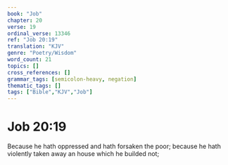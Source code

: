 ```yaml
---
book: "Job"
chapter: 20
verse: 19
ordinal_verse: 13346
ref: "Job 20:19"
translation: "KJV"
genre: "Poetry/Wisdom"
word_count: 21
topics: []
cross_references: []
grammar_tags: [semicolon-heavy, negation]
thematic_tags: []
tags: ["Bible","KJV","Job"]
---
```


# Job 20:19

Because he hath oppressed and hath forsaken the poor; because he hath violently taken away an house which he builded not;
